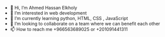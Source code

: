 - 👋 Hi, I’m Ahmed Hassan Elkholy
- 👀 I’m interested in web development
- 🌱 I’m currently learning python, HTML, CSS , JavaScript
- 💞️ I’m looking to collaborate on a team where we can benefit each other
- 📫 How to reach me +966563689025 or +201091441311

<!---
AH-Elkholy/AH-Elkholy is a ✨ special ✨ repository because its `README.md` (this file) appears on your GitHub profile.
You can click the Preview link to take a look at your changes.
--->
